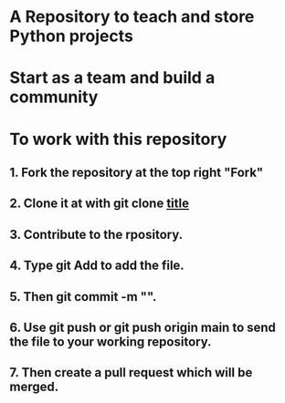 # A Repository to teach and store Python projects
# Start as a team and build a community
# To work with this repository
## 1. Fork the repository at the top right "Fork"
## 2. Clone it at with git clone [title](https://github.com/Andy-Kin3/Pytut.git)
## 3. Contribute to the rpository.
## 4. Type git Add <name of the file> to add the file.
## 5. Then git commit -m "<Commit message>".
## 6. Use git push or git push origin main to send the file to your working repository.
## 7. Then create a pull request which will be merged.

